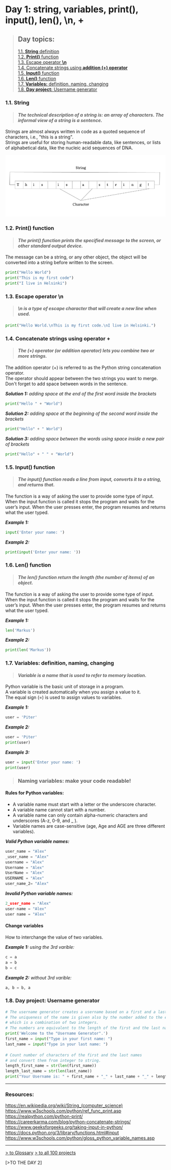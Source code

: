 # Day 1: string, variables, print(), input(), len(), \n, +

> ## Day topics:
>
>[1.1. **String** definition](https://github.com/iliamunaev/100-Days-of-Python-Bootcamp/edit/main/All_100_Days/Day_1.md#11-string)    
>[1.2. **Print()** function](https://github.com/iliamunaev/100-Days-of-Python-Bootcamp/edit/main/All_100_Days/Day_1.md#12-print-function)  
>[1.3. Escape operator **\n**](https://github.com/iliamunaev/100-Days-of-Python-Bootcamp/edit/main/All_100_Days/Day_1.md#13-escape-operator-n)  
>[1.4. Concatenate strings using **addition (+) operator**](https://github.com/iliamunaev/100-Days-of-Python-Bootcamp/edit/main/All_100_Days/Day_1.md#14-concatenate-strings-using-operator-)  
>[1.5. **Input()** function](https://github.com/iliamunaev/100-Days-of-Python-Bootcamp/edit/main/All_100_Days/Day_1.md#15-input-function)  
>[1.6. **Len()** function](https://github.com/iliamunaev/100-Days-of-Python-Bootcamp/edit/main/All_100_Days/Day_1.md#16-len-function)  
>[1.7. **Variables:** definition, naming, changing](https://github.com/iliamunaev/100-Days-of-Python-Bootcamp/edit/main/All_100_Days/Day_1.md#17-variables-definition-naming-changing)  
>[1.8. **Day project:**  Username generator](https://github.com/iliamunaev/100-Days-of-Python-Bootcamp/edit/main/All_100_Days/Day_1.md#18-day-project-username-generator)

### 1.1. String

> #### **_The technical description of a string is: an array of characters. The informal view of a string is a sentence._**

Strings are almost always written in code as a quoted sequence of characters, i.e., "this is a string".  
Strings are useful for storing human-readable data, like sentences, or lists of alphabetical data, like the nucleic acid sequences of DNA.

![String exaple](/assets/images/String_Variable_Diagram_Middle_Aspect_Ratio.png)

### 1.2. Print() function

> #### **_The print() function prints the specified message to the screen, or other standard output device._**

The message can be a string, or any other object, the object will be converted into a string before written to the screen.

```python
print("Hello World")
print("This is my first code")
print("I live in Helsinki")
```

### 1.3. Escape operator \n  

> #### **_\n is a type of escape character that will create a new line when used._**

```python
print("Hello World.\nThis is my first code.\nI live in Helsinki.")
```

### 1.4. Concatenate strings using operator +

> #### **_The (+) operator (or addition operator) lets you combine two or more strings._**
  
The addition operator (+) is referred to as the Python string concatenation operator.  
The operator should appear between the two strings you want to merge.  
Don't forget to add space between words in the sentence.

_**Solution 1:** adding space at the end of the first word inside the brackets_

```python
print("Hello " + "World")
```

_**Solution 2:** adding space at the beginning of the second word inside the brackets_

```python
print("Hello" + " World")
```

_**Solution 3:** adding space between the words using space inside a new pair of brackets_

```python
print("Hello" + " " + "World")
```

### 1.5. Input() function

> #### **_The input() function reads a line from input, converts it to a string, and returns that._**

The function is a way of asking the user to provide some type of input.
When the input function is called it stops the program and waits for the user’s input. 
When the user presses enter, the program resumes and returns what the user typed. 

_**Example 1:**_

```python
input('Enter your name: ')
```
_**Example 2:**_

```python
print(input('Enter your name: '))
```

### 1.6. Len() function

> #### **_The len() function return the length (the number of items) of an object._**

The function is a way of asking the user to provide some type of input.
When the input function is called it stops the program and waits for the user’s input. 
When the user presses enter, the program resumes and returns what the user typed. 

_**Example 1:**_

```python
len('Markus')
```
_**Example 2:**_

```python
print(len('Markus'))

```
### 1.7. Variables: definition, naming, changing  

> #### **_Variable is a name that is used to refer to memory location._**

Python variable is the basic unit of storage in a program.  
A variable is created automatically when you assign a value to it.   
The equal sign (=) is used to assign values to variables.

_**Example 1:**_

```python
user = 'Piter'
```

_**Example 2:**_

```python
user = 'Piter'
print(user)
```
_**Example 3:**_

```python
user = input('Enter your name: ')
print(user)
```

> ### Naming variables: make your code readable!

#### Rules for Python variables:

- A variable name must start with a letter or the underscore character.
- A variable name cannot start with a number.
- A variable name can only contain alpha-numeric characters and underscores (A-z, 0-9, and _ ).
- Variable names are case-sensitive (age, Age and AGE are three different variables).

_**Valid Python variable names:**_

```python
user_name = "Alex"
_user_name = "Alex"
username = "Alex"
Username = "Alex"
UserName = "Alex"
USERNAME = "Alex"
user_name_2= "Alex"
```

_**Invalid Python variable names:**_

```python
2_user_name = "Alex"
user-name = "Alex"
user name = "Alex"
```

#### Change variables

How to interchange the value of two variables.

_**Example 1:** using the 3rd varible:_ 

```python
c = a
a = b
b = c
```

_**Example 2:** without 3rd varible:_

```python
a, b = b, a
```

### 1.8. Day project: Username generator

```python
# The username generator creates a username based on a first and a last name of the user.
# The uniqueness of the name is given also by the number added to the end of the name
# which is a combination of two integers.
# The numbers are equivalent to the length of the first and the last name of the user.
print('Welcome to the "Username Generator".')
first_name = input("Type in your first name: ")
last_name = input("Type in your last name: ")

# Count number of characters of the first and the last names
# and convert them from integer to string.
length_first_name = str(len(first_name))
length_last_name = str(len(last_name))
print("Your Username is: " + first_name + "_" + last_name + "_" + length_first_name + length_last_name)
````

---

### Resources:

<https://en.wikipedia.org/wiki/String_(computer_science)>  
<https://www.w3schools.com/python/ref_func_print.asp>  
<https://realpython.com/python-print/>  
<https://careerkarma.com/blog/python-concatenate-strings/>  
<https://www.geeksforgeeks.org/taking-input-in-python/>  
<https://docs.python.org/3/library/functions.html#input>  
<https://www.w3schools.com/python/gloss_python_variable_names.asp>  

---

[> to Glossary](https://github.com/iliamunaev/100-Days-of-Python-Bootcamp/blob/main/Glossary.md)
[> to all 100 projects](https://github.com/iliamunaev/100-Days-of-Python-Bootcamp/blob/main/100%20projects%20in%20one%20file.md)

[>TO THE DAY 2]





